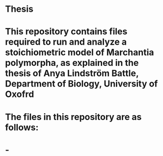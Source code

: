# Thesis

# This repository contains files required to run and analyze a stoichiometric model of Marchantia polymorpha, as explained in the thesis of Anya Lindström Battle, Department of Biology, University of Oxofrd
# The files in this repository are as follows:
# - 
